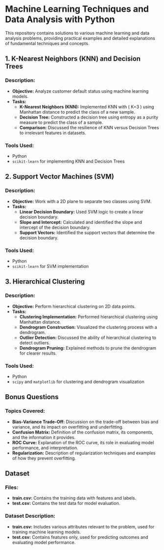 # Machine Learning Techniques and Data Analysis with Python

This repository contains solutions to various machine learning and data analysis problems, providing practical examples and detailed explanations of fundamental techniques and concepts.

## 1. K-Nearest Neighbors (KNN) and Decision Trees

### Description:
- **Objective:** Analyze customer default status using machine learning models.
- **Tasks:**
  - **K-Nearest Neighbors (KNN):** Implemented KNN with \( K=3 \) using Manhattan distance to predict the class of a new sample.
  - **Decision Tree:** Constructed a decision tree using entropy as a purity measure to predict the class of a sample.
  - **Comparison:** Discussed the resilience of KNN versus Decision Trees to irrelevant features in datasets.

### Tools Used:
- Python
- `scikit-learn` for implementing KNN and Decision Trees

## 2. Support Vector Machines (SVM)

### Description:
- **Objective:** Work with a 2D plane to separate two classes using SVM.
- **Tasks:**
  - **Linear Decision Boundary:** Used SVM logic to create a linear decision boundary.
  - **Slope and Intercept:** Calculated and identified the slope and intercept of the decision boundary.
  - **Support Vectors:** Identified the support vectors that determine the decision boundary.

### Tools Used:
- Python
- `scikit-learn` for SVM implementation

## 3. Hierarchical Clustering

### Description:
- **Objective:** Perform hierarchical clustering on 2D data points.
- **Tasks:**
  - **Clustering Implementation:** Performed hierarchical clustering using Manhattan distance.
  - **Dendrogram Construction:** Visualized the clustering process with a dendrogram.
  - **Outlier Detection:** Discussed the ability of hierarchical clustering to detect outliers.
  - **Dendrogram Pruning:** Explained methods to prune the dendrogram for clearer results.

### Tools Used:
- Python
- `scipy` and `matplotlib` for clustering and dendrogram visualization

## Bonus Questions

### Topics Covered:
- **Bias-Variance Trade-Off:** Discussion on the trade-off between bias and variance, and its impact on overfitting and underfitting.
- **Confusion Matrix:** Definition of the confusion matrix, its components, and the information it provides.
- **ROC Curve:** Explanation of the ROC curve, its role in evaluating model performance, and interpretation.
- **Regularization:** Description of regularization techniques and examples of how they prevent overfitting.

## Dataset

### Files:
- **train.csv:** Contains the training data with features and labels.
- **test.csv:** Contains the test data for model evaluation.

### Dataset Description:
- **train.csv:** Includes various attributes relevant to the problem, used for training machine learning models.
- **test.csv:** Contains features only, used for predicting outcomes and evaluating model performance.


